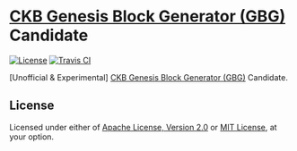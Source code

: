 # [CKB Genesis Block Generator (GBG)] Candidate

[![License]](#license)
[![Travis CI]](https://travis-ci.com/yangby-cryptape/ckb-gbgc)

[Unofficial & Experimental] [CKB Genesis Block Generator (GBG)] Candidate.

[License]: https://img.shields.io/badge/License-Apache--2.0%20OR%20MIT-blue.svg
[Travis CI]: https://img.shields.io/travis/com/yangby-cryptape/ckb-gbgc.svg

## License

Licensed under either of [Apache License, Version 2.0] or [MIT License], at
your option.

[Apache License, Version 2.0]: LICENSE-APACHE
[MIT License]: LICENSE-MIT

[CKB Genesis Block Generator (GBG)]: https://medium.com/nervosnetwork/a-decentralized-mainnet-launch-for-nervos-ckb-9cb119d15540
